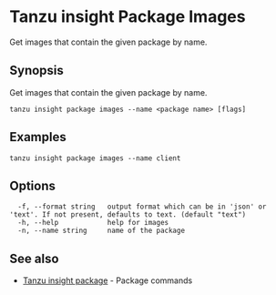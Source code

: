 # Tanzu insight Package Images

Get images that contain the given package by name.

## <a id='synopsis'></a>Synopsis

Get images that contain the given package by name.

```
tanzu insight package images --name <package name> [flags]
```

## <a id='examples'></a>Examples

```
tanzu insight package images --name client
```

## <a id='options'></a>Options

```
  -f, --format string   output format which can be in 'json' or 'text'. If not present, defaults to text. (default "text")
  -h, --help            help for images
  -n, --name string     name of the package
```

## <a id='see-also'></a>See also

* [Tanzu insight package](insight-package.md)	 - Package commands
